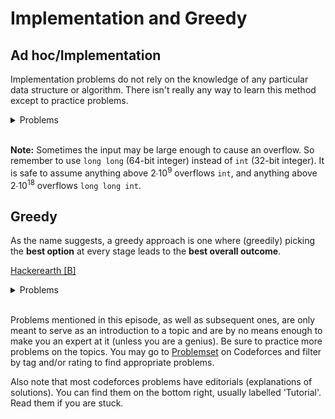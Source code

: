 # Implementation and Greedy

## Ad hoc/Implementation
Implementation problems do not rely on the knowledge of any particular data structure or algorithm. There isn't really any way to learn this method except to practice problems.

<details>
<summary>Problems</summary>
<ul>
    <li><a href="https://codeforces.com/problemset/problem/282/A">CF 282 A</a></li>
    <li><a href="https://codeforces.com/problemset/problem/263/A">CF 263 A</a></li>
    <li><a href="https://codeforces.com/problemset/problem/112/A">CF 112 A</a></li>
    <li><a href="https://codeforces.com/problemset/problem/281/A">CF 281 A</a></li>
    <li><a href="https://codeforces.com/problemset/problem/110/A">CF 110 A</a></li>
    <li><a href="https://codeforces.com/problemset/problem/1030/A">CF 1030 A</a></li>
    <li><a href="https://codeforces.com/problemset/problem/977/A">CF 977 A</a></li>
    <li><a href="https://codeforces.com/problemset/problem/1201/A">CF 1201 A</a></li>
    <li><a href="https://codeforces.com/contest/1157/problem/A">CF 1157 A</a></li>
    <li><a href="https://codeforces.com/problemset/problem/466/A">CF 466 A</a></li>
    <li><a href="https://codeforces.com/problemset/problem/999/C">CF 999 C</a></li>
</ul>
</details>

<br/>

**Note:** Sometimes the input may be large enough to cause an overflow. So remember to use `long long` (64-bit integer) instead of `int` (32-bit integer). It is safe to assume anything above 2∙10<sup>9</sup> overflows `int`, and anything above 2∙10<sup>18</sup> overflows `long long int`.

## Greedy
As the name suggests, a greedy approach is one where (greedily) picking the **best option** at every stage leads to the **best overall outcome**.

[Hackerearth [B]](https://www.hackerearth.com/practice/algorithms/greedy/basics-of-greedy-algorithms/tutorial/)

<details>
<summary>Problems</summary>
<ul>
    <li><a href="https://codeforces.com/problemset/problem/1392/A">CF 1392 A</a></li>
    <li><a href="https://codeforces.com/problemset/problem/1295/A">CF 1295 A</a></li>
    <li><a href="https://codeforces.com/problemset/problem/1466/B">CF 1466 B</a></li>
    <li><a href="https://codeforces.com/problemset/problem/514/A">CF 514 A</a></li>
    <li><a href="https://codeforces.com/problemset/problem/766/B">CF 766 B</a></li>
    <li><a href="https://codeforces.com/problemset/problem/1148/A">CF 1148 A</a></li>
    <li><a href="https://codeforces.com/problemset/problem/1321/A">CF 1321 A</a></li>
    <li><a href="https://codeforces.com/problemset/problem/1325/B">CF 1325 B</a></li>
    <li><a href="https://codeforces.com/problemset/problem/1077/B">CF 1077 B</a></li>
    <li><a href="https://codeforces.com/problemset/problem/1076/A">CF 1076 A</a></li>
    <li><a href="https://codeforces.com/problemset/problem/514/A">CF 512 A</a></li>
    <li><a href="https://codeforces.com/problemset/problem/1406/B">CF 1406 B</a></li>
    <li><a href="https://codeforces.com/contest/1236/problem/C">CF 1236 C</a></li>
    <li><a href="https://codeforces.com/contest/1251/problem/B">CF 1251 B</a></li>
</ul>
</details>

<br/>

Problems mentioned in this episode, as well as subsequent ones, are only meant to serve as an introduction to a topic and are by no means enough to make you an expert at it (unless you are a genius). Be sure to practice more problems on the topics. You may go to [Problemset](https://codeforces.com/problemset) on Codeforces and filter by tag and/or rating to find appropriate problems.

Also note that most codeforces problems have editorials (explanations of solutions). You can find them on the bottom right, usually labelled 'Tutorial'. Read them if you are stuck.
